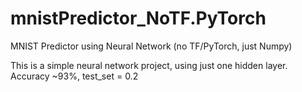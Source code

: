# mnistPredictor_NoTF.PyTorch
MNIST Predictor using Neural Network (no TF/PyTorch, just Numpy)

This is a simple neural network project, using just one hidden layer.
Accuracy ~93%, test_set = 0.2
